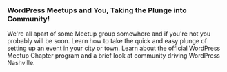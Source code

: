 ### WordPress Meetups and You, Taking the Plunge into Community!

We're all apart of some Meetup group somewhere and if you're not you probably will be soon. Learn how to take the quick and easy plunge of setting up an event in your city or town. Learn about the official WordPress Meetup Chapter program and a brief look at community driving WordPress Nashville.